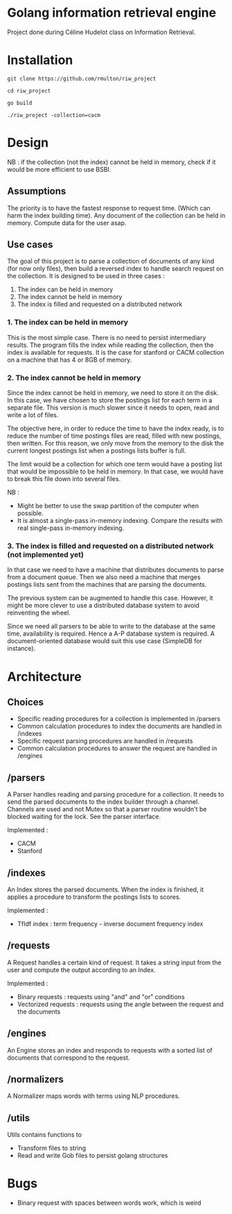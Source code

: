 # Golang information retrieval engine
Project done during Céline Hudelot class on Information Retrieval.

# Installation
```git clone https://github.com/rmulton/riw_project```

```cd riw_project```

```go build```

```./riw_project -collection=cacm```

# Design
NB : if the collection (not the index) cannot be held in memory, check if it would be more efficient to use BSBI.
## Assumptions
The priority is to have the fastest response to request time. (Which can harm the index building time).
Any document of the collection can be held in memory.
Compute data for the user asap.
## Use cases
The goal of this project is to parse a collection of documents of any kind (for now only files), then build a reversed index to handle search request on the collection. It is designed to be used in three cases :

1. The index can be held in memory
2. The index cannot be held in memory
3. The index is filled and requested on a distributed network

### 1. The index can be held in memory
This is the most simple case. There is no need to persist intermediary results. The program fills the index while reading the collection, then the index is available for requests. It is the case for stanford or CACM collection on a machine that has 4 or 8GB of memory.

### 2. The index cannot be held in memory
Since the index cannot be held in memory, we need to store it on the disk. In this case, we have chosen to store the postings list for each term in a separate file. This version is much slower since it needs to open, read and write a lot of files.

The objective here, in order to reduce the time to have the index ready, is to reduce the number of time postings files are read, filled with new postings, then written. For this reason, we only move from the memory to the disk the current longest postings list when a postings lists buffer is full. 

The limit would be a collection for which one term would have a posting list that would be impossible to be held in memory. In that case, we would have to break this file down into several files.

NB : 
- Might be better to use the swap partition of the computer when possible.
- It is almost a single-pass in-memory indexing. Compare the results with real single-pass in-memory indexing.

### 3. The index is filled and requested on a distributed network (not implemented yet)
In that case we need to have a machine that distributes documents to parse from a document queue. Then we also need a machine that merges postings lists sent from the machines that are parsing the documents.

The previous system can be augmented to handle this case. However, it might be more clever to use a distributed database system to avoid reinventing the wheel.

Since we need all parsers to be able to write to the database at the same time, availability is required. Hence a A-P database system is required. A document-oriented database would suit this use case (SimpleDB for instance).

# Architecture

## Choices
- Specific reading procedures for a collection is implemented in /parsers
- Common calculation procedures to index the documents are handled in /indexes
- Specific request parsing procedures are handled in /requests
- Common calculation procedures to answer the request are handled in /engines

## /parsers
A Parser handles reading and parsing procedure for a collection. It needs to send the parsed documents to the index builder through a channel. Channels are used and not Mutex so that a parser routine wouldn't be blocked waiting for the lock. See the parser interface.

Implemented :
- CACM
- Stanford

## /indexes
An Index stores the parsed documents. When the index is finished, it applies a procedure to transform the postings lists to scores.

Implemented :
- TfIdf index : term frequency - inverse document frequency index

## /requests
A Request handles a certain kind of request. It takes a string input from the user and compute the output according to an Index.

Implemented :
- Binary requests : requests using "and" and "or" conditions
- Vectorized requests : requests using the angle between the request and the documents

## /engines
An Engine stores an index and responds to requests with a sorted list of documents that correspond to the request.

## /normalizers
A Normalizer maps words with terms using NLP procedures.

## /utils
Utils contains functions to
- Transform files to string
- Read and write Gob files to persist golang structures

# Bugs
- Binary request with spaces between words work, which is weird